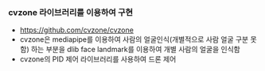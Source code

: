 ### cvzone 라이브러리를 이용하여 구현
- https://github.com/cvzone/cvzone
- cvzone은 mediapipe를 이용하여 사람의 얼굴인식(개별적으로 사람 얼굴 구분 못함) 하는 부분을 dlib face landmark를 이용하여 개별 사람의 얼굴을 인식함
- cvzone의 PID 제어 라이브러리를 사용하여 드론 제어  
